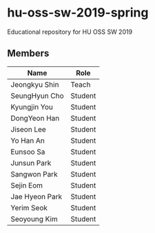 # hu-oss-sw-2019-spring

Educational repository for HU OSS SW 2019

## Members

| Name | Role |
|------|------|
|Jeongkyu Shin | Teach | 
|SeungHyun Cho | Student |
|Kyungjin You  | Student |
|DongYeon Han  | Student |
|Jiseon Lee    | Student|
|Yo Han An     | Student |
|Eunsoo Sa | Student |
|Junsun Park | Student |
|Sangwon Park | Student | 
|Sejin Eom| Student | 
|Jae Hyeon Park| Student |
|Yerim Seok    | Student |
|Seoyoung Kim  |Student |
